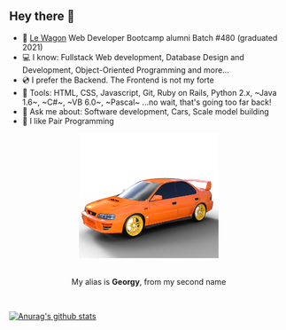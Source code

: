 
## Hey there 👋

- 🌱 [Le Wagon](https://www.lewagon.com/) Web Developer Bootcamp alumni  Batch #480 (graduated 2021)
- 💻 I know: Fullstack Web development, Database Design and Development, Object-Oriented Programming and more...
- 💿 I prefer the Backend. The Frontend is not my forte
- 🔧 Tools: HTML, CSS, Javascript, Git, Ruby on Rails, Python 2.x, ~Java 1.6~, ~C#~, ~VB 6.0~, ~Pascal~ ...no wait, that's going too far back!
- 💬 Ask me about: Software development, Cars, Scale model building
- 👯 I like Pair Programming

<div align="center">
  <img src="https://github.com/Georgy5/Georgy5/blob/master/GC8.rendered.in.DAZ.png?raw=true" width="50%" alt="my_Scooby_3Dmodel" />
  <br />
  <br />
  <p>My alias is <strong>Georgy</strong>, from my second name</p>
  <br />
</div>

[![Anurag's github stats](https://github-readme-stats.vercel.app/api?username=georgy5&theme=vision-friendly-dark)](https://github.com/anuraghazra/github-readme-stats)

<!--
**Georgy5/Georgy5** is a ✨ _special_ ✨ repository because its `README.md` (this file) appears on your GitHub profile.

Here are some ideas to get you started:

- 🔭 I’m currently working on ...
- 🌱 I’m currently learning ...
- 👯 I’m looking to collaborate on ...
- 🤔 I’m looking for help with ...
- 💬 Ask me about ...
- 📫 How to reach me: ...
- 😄 Pronouns: ...
- ⚡ Fun fact: ...
- 📝 Check out ...
-->
